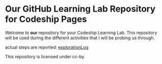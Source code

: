 # Our GitHub Learning Lab Repository for Codeship Pages

Welcome to **our** repository for your Codeship Learning Lab. This repository will be used during the different activities that I will be probing us through. 

actual steps are reported:
[explorationLog](https://github.com/pflegende/exploreCodeship/blob/master/explorationLog.md)

This repository is licensed under cc-by.

